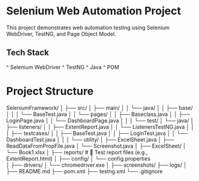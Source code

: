 # Selenium Web Automation Project
This project demonstrates web automation testing using Selenium WebDriver, TestNG, and Page Object Model.
## Tech Stack
^ Selenium WebDriver
^ TestNG
^ Java
^ POM
# Project Structure
SeleniumFramework/
│
├── src/
│   ├── main/
│   │   └── java/
│   │       ├── base/
│   │       │   └── BaseTest.java
│   │       └── pages/
│   │           ├── Baseclass.java
│   │           ├── LoginPage.java
│   │           └── DashboardPage.java
│   │
│   └── test/
│       └── java/
│           ├── listeners/
│           │   ├── ExtentReport.java
│           │   └── ListenersTestNG.java
│           │
│           ├── testcases/
│           │   ├── BaseTest.java
│           │   ├── LoginTest.java
│           │   └── DashboardTest.java
│           │
│           └── utility/
│               ├── ExcelSheet.java
│               ├── ReadDataFromPropFile.java
│               └── Screenshot.java
│
├── ExcelSheet/
│   └── Book1.xlsx
│
├── reports/                           # 🔹 Test report files (e.g., ExtentReport.html)
│
├── config/
│   └── config.properties             
│
├── drivers/
│   └── chromedriver.exe
│
├── screenshots/
├── logs/
│
├── README.md
├── pom.xml
├── testng.xml
└── .gitignore

